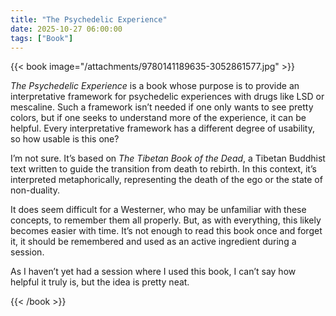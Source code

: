 ```yaml
---
title: "The Psychedelic Experience"
date: 2025-10-27 06:00:00
tags: ["Book"]
---
```


{{< book image="/attachments/9780141189635-3052861577.jpg" >}}

*The Psychedelic Experience* is a book whose purpose is to provide an interpretative framework for psychedelic experiences with drugs like LSD or mescaline.
Such a framework isn’t needed if one only wants to see pretty colors, but if one seeks to understand more of the experience, it can be helpful. Every interpretative framework has a different degree of usability, so how usable is this one?

I’m not sure. It’s based on *The Tibetan Book of the Dead*, a Tibetan Buddhist text written to guide the transition from death to rebirth. In this context, it’s interpreted metaphorically, representing the death of the ego or the state of non-duality.

It does seem difficult for a Westerner, who may be unfamiliar with these concepts, to remember them all properly. But, as with everything, this likely becomes easier with time. It’s not enough to read this book once and forget it, it should be remembered and used as an active ingredient during a session.

As I haven’t yet had a session where I used this book, I can’t say how helpful it truly is, but the idea is pretty neat.

{{< /book >}}
